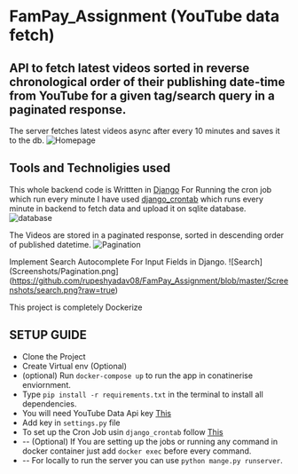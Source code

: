 # FamPay_Assignment (YouTube data fetch)
API to fetch latest videos sorted in reverse chronological order of their publishing date-time from YouTube for a given tag/search query in a paginated response.
-----------------------------------------------------------------------------------------------------------------
The server fetches latest videos async after every 10 minutes and saves it to the db.
![Homepage](https://github.com/rupeshyadav08/FamPay_Assignment/blob/master/Screenshots/Dashboard.png?raw=true)
 
## Tools and Technoligies used
This whole backend code is Writtten in [Django](https://www.djangoproject.com/)
For Running the cron job which run every minute I have used [django_crontab](https://github.com/kraiz/django-crontab) which runs every minute in backend to fetch data and upload it on sqlite database.
![database](https://github.com/rupeshyadav08/FamPay_Assignment/blob/master/Screenshots/database.png?raw=true)

The Videos are stored in a paginated response, sorted in descending order of published datetime.
![Pagination](https://github.com/rupeshyadav08/FamPay_Assignment/blob/master/Screenshots/Pagination.png?raw=true)

Implement Search Autocomplete For Input Fields in Django. 
![Search](Screenshots/Pagination.png](https://github.com/rupeshyadav08/FamPay_Assignment/blob/master/Screenshots/search.png?raw=true)

This project is completely Dockerize

## SETUP GUIDE

- Clone the Project
- Create Virtual env (Optional)
- (optional) Run `docker-compose up`  to run the app in conatinerise enviornment.
- Type `pip install -r requirements.txt` in the terminal to install all dependencies.
- You will need YouTube Data Api key [This](https://developers.google.com/youtube/v3/getting-started)
- Add key in `settings.py` file
- To set up the Cron Job usin `django_crontab` follow [This](https://pypi.org/project/django-crontab/) 
- -- (Optional) If You are setting up the jobs or running any command in docker container just add `docker exec` before every command.
- -- For locally to run the server you can use `python mange.py runserver`.
